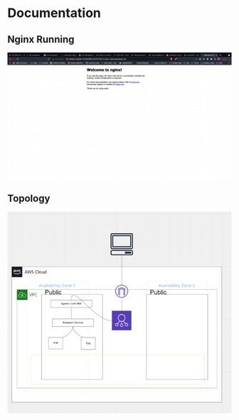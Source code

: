 # Documentation

## Nginx Running

![Screenshot of build](./screen_shot_eks.png)

## Topology 

![Screenshot of topology](./eks_topology.png)